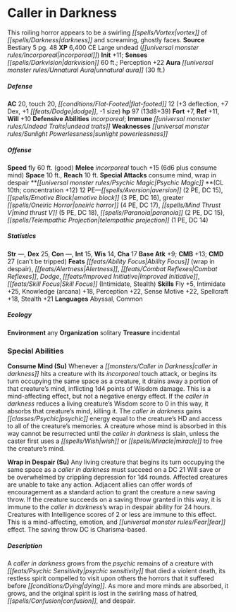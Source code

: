 ﻿---
cssclass: [monsters]
title1: Caller in Darkness
desc_short: This roiling horror appears to be a swirling vortex of darkness and screaming,
  ghostly faces.
title2: Caller in Darkness
CR: 9
sources:
- name: Bestiary 5
  page: 48
  link: http://paizo.com/products/btpy9g9x?Pathfinder-Roleplaying-Game-Bestiary-5
XP: 6400
alignment: CE
size: Large
type: undead
subtypes:
- incorporeal
initiative:
  bonus: 11
senses:
  darkvision: 60
auras:
- name: unnatural aura
  radius: 30
AC:
  AC: 20
  touch: 20
  flat_footed: 12
  components:
    deflection: 3
    dex: 7
    dodge: 1
    size: -1
HP:
  HP: 97
  long: 13d8+39
saves:
  fort: 7
  ref: 11
  will: 10
defensive_abilities:
- incorporeal
immunities:
- undead traits
weaknesses:
- sunlight powerlessness
speeds:
  fly: 60
  fly_maneuverability: good
attacks:
  melee:
  - - text: incorporeal touch +15 (6d6 plus consume mind)
      entries:
      - - damage: 6d6
        - effect: consume mind
      attack: incorporeal touch
      bonus:
      - 15
  special:
  - consume mind
  - wrap in despair
space: 10
reach: 10
psychic_magic:
  entries:
  - name: aversion
    PE: 2
    DC: 15
  - name: emotive block
    PE: 3
    DC: 16
  - name: greater oneiric horror
    PE: 4
    DC: 17
  - name: mind thrust V
    PE: 5
    DC: 18
  - name: paranoia
    PE: 2
    DC: 15
  - name: telempathic projection
    PE: 1
    DC: 14
  sources:
  - name: default
    CL: 10
    concentration: 12
  PE: 12
ability_scores:
  STR:
  DEX: 25
  CON:
  INT: 15
  WIS: 14
  CHA: 17
BAB: 9
CMB: 13
CMD: 27
CMD_other: can't be tripped
feats:
- name: Ability Focus (wrap in despair)
- name: Alertness
- name: Combat Reflexes
- name: Dodge
- name: Improved Initiative
- name: Skill Focus (Intimidate)
- name: Skill Focus (Stealth)
skills:
  Fly: 5
  Intimidate: 25
  Knowledge (arcana): 18
  Perception: 22
  Sense Motive: 22
  Spellcraft: 18
  Stealth: 21
languages:
- Abyssal
- Common
ecology:
  environment: any
  organization: solitary
  treasure_type: incidental
special_abilities:
  Consume Mind (Su): Whenever a caller in darkness hits a creature with its incorporeal
    touch attack, or begins its turn occupying the same space as a creature, it drains
    away a portion of that creature's mind, inflicting 1d4 points of Wisdom damage.
    This is a mind-affecting effect, but not a negative energy effect. If the caller
    in darkness reduces a living creature's Wisdom score to 0 in this way, it absorbs
    that creature's mind, killing it. The caller in darkness gains psychic energy
    equal to the creature's HD and access to all of the creature's memories. A creature
    whose mind is absorbed in this way cannot be resurrected until the caller in darkness
    is slain, unless the caster first uses a wish or miracle to free the creature's
    mind.
  Wrap in Despair (Su): Any living creature that begins its turn occupying the same
    space as a caller in darkness must succeed on a DC 21 Will save or be overwhelmed
    by crippling depression for 1d4 rounds. Affected creatures are unable to take
    any action. Adjacent allies can offer words of encouragement as a standard action
    to grant the creature a new saving throw. If the creature succeeds on a saving
    throw granted in this way, it is immune to the caller in darkness's wrap in despair
    ability for 24 hours. Creatures with Intelligence scores of 2 or less are immune
    to this effect. This is a mind-affecting, emotion, and fear effect. The saving
    throw DC is Charisma-based.
desc_long: A caller in darkness grows from the psychic remains of a creature with
  psychic sensitivity that died a violent death, its restless spirit compelled to
  visit upon others the horrors that it suffered before dying. As more and more minds
  are absorbed, it grows, and the original spirit is lost in the swirling mass of
  hatred, confusion, and despair.

---

# Caller in Darkness
This roiling horror appears to be a swirling _[[spells/Vortex|vortex]]_ of _[[spells/Darkness|darkness]]_ and screaming, ghostly faces.
**Source** Bestiary 5 pg. 48
**XP** 6,400
CE Large undead (_[[universal monster rules/Incorporeal|incorporeal]]_)
**Init** +11; **Senses** _[[spells/Darkvision|darkvision]]_ 60 ft.; Perception +22
**Aura** _[[universal monster rules/Unnatural Aura|unnatural aura]]_ (30 ft.)

##### Defense

**AC** 20, touch 20, _[[conditions/Flat-Footed|flat-footed]]_ 12 (+3 deflection, +7 Dex, +1 _[[feats/Dodge|dodge]]_, -1 size)
**hp** 97 (13d8+39)
**Fort** +7, **Ref** +11, **Will** +10
**Defensive Abilities** _incorporeal_; **Immune** _[[universal monster rules/Undead Traits|undead traits]]_
**Weaknesses** _[[universal monster rules/Sunlight Powerlessness|sunlight powerlessness]]_

##### Offense
**Speed** fly 60 ft. (good)
**Melee** _incorporeal_ touch +15 (6d6 plus consume mind)
**Space** 10 ft., **Reach** 10 ft.
**Special Attacks** consume mind, wrap in despair
**_[[universal monster rules/Psychic Magic|Psychic Magic]]_ **(CL 10th; concentration +12)
12 PE—_[[spells/Aversion|aversion]]_ (2 PE, DC 15), _[[spells/Emotive Block|emotive block]]_ (3 PE, DC 16), greater _[[spells/Oneiric Horror|oneiric horror]]_ (4 PE, DC 17), _[[spells/Mind Thrust V|mind thrust V]]_ (5 PE, DC 18), _[[spells/Paranoia|paranoia]]_ (2 PE, DC 15), _[[spells/Telempathic Projection|telempathic projection]]_ (1 PE, DC 14)

##### Statistics
**Str** —, **Dex** 25, **Con** —, **Int** 15, **Wis** 14, **Cha** 17
**Base Atk** +9; **CMB** +13; **CMD** 27 (can’t be tripped)
**Feats** _[[feats/Ability Focus|Ability Focus]]_ (wrap in despair), _[[feats/Alertness|Alertness]]_, _[[feats/Combat Reflexes|Combat Reflexes]]_, _Dodge_, _[[feats/Improved Initiative|Improved Initiative]]_, _[[feats/Skill Focus|Skill Focus]]_ (Intimidate, Stealth)
**Skills** Fly +5, Intimidate +25, Knowledge (arcana) +18, Perception +22, Sense Motive +22, Spellcraft +18, Stealth +21
**Languages** Abyssal, Common

##### Ecology

**Environment** any
**Organization** solitary
**Treasure** incidental

### Special Abilities

**Consume Mind (Su)** Whenever a _[[monsters/Caller in Darkness|caller in darkness]]_ hits a creature with its _incorporeal_ touch attack, or begins its turn occupying the same space as a creature, it drains away a portion of that creature’s mind, inflicting 1d4 points of Wisdom damage. This is a mind-affecting effect, but not a negative energy effect. If the _caller in darkness_ reduces a living creature’s Wisdom score to 0 in this way, it absorbs that creature’s mind, killing it. The _caller in darkness_ gains _[[classes/Psychic|psychic]]_ energy equal to the creature’s HD and access to all of the creature’s memories. A creature whose mind is absorbed in this way cannot be resurrected until the _caller in darkness_ is slain, unless the caster first uses a _[[spells/Wish|wish]]_ or _[[spells/Miracle|miracle]]_ to free the creature’s mind.

**Wrap in Despair (Su)** Any living creature that begins its turn occupying the same space as a _caller in darkness_ must succeed on a DC 21 Will save or be overwhelmed by crippling depression for 1d4 rounds. Affected creatures are unable to take any action. Adjacent allies can offer words of encouragement as a standard action to grant the creature a new saving throw. If the creature succeeds on a saving throw granted in this way, it is immune to the _caller in darkness_’s wrap in despair ability for 24 hours. Creatures with Intelligence scores of 2 or less are immune to this effect. This is a mind-affecting, emotion, and _[[universal monster rules/Fear|fear]]_ effect. The saving throw DC is Charisma-based.

##### Description

A _caller in darkness_ grows from the _psychic_ remains of a creature with _[[feats/Psychic Sensitivity|psychic sensitivity]]_ that died a violent death, its restless spirit compelled to visit upon others the horrors that it suffered before _[[conditions/Dying|dying]]_. As more and more minds are absorbed, it grows, and the original spirit is lost in the swirling mass of hatred, _[[spells/Confusion|confusion]]_, and despair.